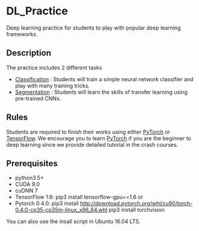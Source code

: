 DL_Practice
===
Deep learning practice for students to play with popular deep learning frameworks.

## Description
The practice includes 2 different tasks
* [Classification](https://github.com/mediaic/DL_Practice/tree/master/1_Classification) : Students will train a simple neural network classifier and play with many training tricks.
* [Segmentation](https://github.com/mediaic/DL_Practice/tree/master/2_Segmentation) : Students will learn the skills of transfer learning using pre-trained CNNs.

## Rules
Students are required to finish their works using either [PyTorch](https://github.com/pytorch/pytorch) or [TensorFlow](https://github.com/tensorflow/tensorflow). We encourage you to learn [PyTorch](https://github.com/pytorch/pytorch) if you are the beginner to deep learning since we provide detailed tutorial in the crash courses.

## Prerequisites
* python3.5+
* CUDA 9.0
* cuDNN 7
* TensorFlow 1.6: pip3 install tensorflow-gpu==1.6
or
* Pytorch 0.4.0: 
  pip3 install http://download.pytorch.org/whl/cu90/torch-0.4.0-cp35-cp35m-linux_x86_64.whl 
  pip3 install torchvision

You can also use the insall script in Ubuntu 16.04 LTS.
